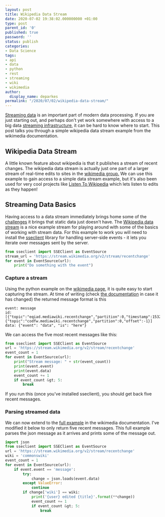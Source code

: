 ```yaml
---
layout: post
title: Wikipedia Data Stream
date: 2020-07-02 19:38:02.000000000 +01:00
type: post
parent_id: '0'
published: true
password: ''
status: publish
categories:
- Data Science
tags:
- api
- data
- python
- rest
- streaming
- wiki
- wikimedia
author:
  display_name: deparkes
permalink: "/2020/07/02/wikipedia-data-stream/"
---
```

<a href="https://aws.amazon.com/streaming-data/">Streaming data</a> is an important part of modern data processing. If you are just starting out, and perhaps don't yet work somewhere with access to a big data <a href="https://www.pcmag.com/news/inside-the-tech-that-powers-your-favorite-video-streaming-services">streaming infrastructure</a>, it can be hard to know where to start. This post talks you through a simple wikipedia data stream example from the wikimedia documentation.
<h2>Wikipedia Data Stream</h2>
A little known feature about wikipedia is that it publishes a stream of recent changes. The wikipedia data stream is actually just one part of a larger stream of real-time edits to sites in the <a href="https://wikitech.wikimedia.org/wiki/Event_Platform/EventStreams">wikimedia group.</a>
We can use this example to gain access to a simple data stream example, but it's also been used for very cool projects like <a href="http://listen.hatnote.com/">Listen To Wikipedia</a> which lets listen to edits as they happen!
<h2>Streaming Data Basics</h2>
Having access to a data stream immediately brings home some of the <a href="https://www.talend.com/resources/data-streaming-challenges/">challenges</a> it brings that static data just doesn't have. The <a href="https://wikitech.wikimedia.org/wiki/Event_Platform/EventStreams">Wikipedia data stream</a> is a nice example stream for playing around with some of the basics of working with stream data.
For this example to work you will need to install the <a href="https://github.com/btubbs/sseclient">sseclient</a> library for handling server-side events - it lets you iterate over messages sent by the server.

```python
from sseclient import SSEClient as EventSource
stream_url = 'https://stream.wikimedia.org/v2/stream/recentchange'
for event in EventSource(url):
    print("Do something with the event")
```

<h3>Capture a stream</h3>
Using the python example on the <a href="https://wikitech.wikimedia.org/wiki/Event_Platform/EventStreams">wikimedia page</a>, it is quite easy to start capturing the stream.
At time of writing (check <a href="https://wikitech.wikimedia.org/wiki/Event_Platform/EventStreams">the documentation</a> in case it has changed) the returned message format is this

```
event: message
id: [{"topic":"eqiad.mediawiki.recentchange","partition":0,"timestamp":1532031066001},{"topic":"codfw.mediawiki.recentchange","partition":0,"offset":-1}]
data: {"event": "data", "is": "here"}
```

We can access the five most recent messages like this:

```python
from sseclient import SSEClient as EventSource
url = 'https://stream.wikimedia.org/v2/stream/recentchange'
event_count = 1
for event in EventSource(url):
    print("Stream message: " + str(event_count))
    print(event.event)
    print(event.data)
    event_count += 1
    if event_count &gt; 5:
        break
```

If you run this (once you've installed sseclient), you should get back five recent messages.
<h3>Parsing streamed data</h3>
We can now extend to the <a href="https://wikitech.wikimedia.org/wiki/Event_Platform/EventStreams">full example</a> in the wikimedia documentation. I've modified it below to only return five recent messages.
This full example parses the json message as it arrives and prints some of the message out.

```python
import json
from sseclient import SSEClient as EventSource
url = 'https://stream.wikimedia.org/v2/stream/recentchange'
wiki = 'commonswiki'
event_count = 1
for event in EventSource(url):
    if event.event == 'message':
        try:
            change = json.loads(event.data)
        except ValueError:
            continue
        if change['wiki'] == wiki:
            print('{user} edited {title}'.format(**change))
            event_count += 1
            if event_count &gt; 5:
                break
```

